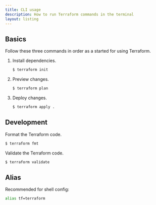 ```yaml
---
title: CLI usage
description: How to run Terraform commands in the terminal
layout: listing
---
```


## Basics

Follow these three commands in order as a started for using Terraform.

1. Install dependencies.
    ```sh
    $ terraform init
    ```
2. Preview changes.
    ```sh
    $ terraform plan
    ```
3. Deploy changes.
    ```sh
    $ terraform apply .
    ```


## Development

Format the Terraform code.

```sh
$ terraform fmt
```

Validate the Terraform code.

```sh
$ terraform validate
```


## Alias

Recommended for shell config:

```sh
alias tf=terraform
```
